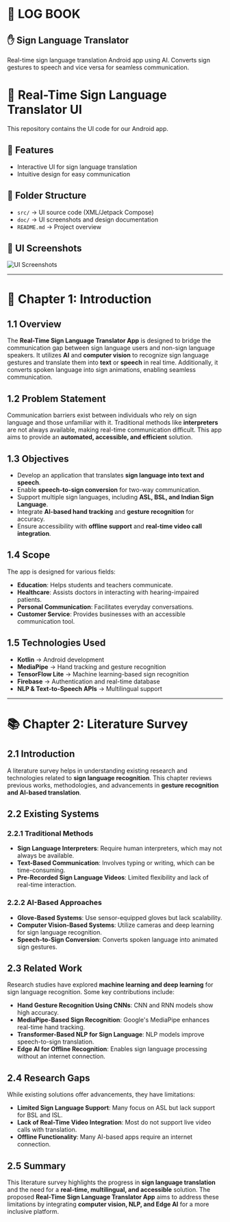 # 📝 LOG BOOK  

## ✋ Sign Language Translator  

Real-time sign language translation Android app using AI. Converts sign gestures to speech and vice versa for seamless communication.  

# 🎨 Real-Time Sign Language Translator UI  

This repository contains the UI code for our Android app.  

## 📌 Features  
- Interactive UI for sign language translation  
- Intuitive design for easy communication  

## 📂 Folder Structure  
- `src/` → UI source code (XML/Jetpack Compose)  
- `doc/` → UI screenshots and design documentation  
- `README.md` → Project overview  

## 📸 UI Screenshots  
![UI Screenshots](doc/prototype.png)  

---

# 📖 Chapter 1: Introduction  

## 1.1 Overview  
The **Real-Time Sign Language Translator App** is designed to bridge the communication gap between sign language users and non-sign language speakers. It utilizes **AI** and **computer vision** to recognize sign language gestures and translate them into **text** or **speech** in real time. Additionally, it converts spoken language into sign animations, enabling seamless communication.  

## 1.2 Problem Statement  
Communication barriers exist between individuals who rely on sign language and those unfamiliar with it. Traditional methods like **interpreters** are not always available, making real-time communication difficult. This app aims to provide an **automated, accessible, and efficient** solution.  

## 1.3 Objectives  
- Develop an application that translates **sign language into text and speech**.  
- Enable **speech-to-sign conversion** for two-way communication.  
- Support multiple sign languages, including **ASL, BSL, and Indian Sign Language**.  
- Integrate **AI-based hand tracking** and **gesture recognition** for accuracy.  
- Ensure accessibility with **offline support** and **real-time video call integration**.  

## 1.4 Scope  
The app is designed for various fields:  
- **Education**: Helps students and teachers communicate.  
- **Healthcare**: Assists doctors in interacting with hearing-impaired patients.  
- **Personal Communication**: Facilitates everyday conversations.  
- **Customer Service**: Provides businesses with an accessible communication tool.  

## 1.5 Technologies Used  
- **Kotlin** → Android development  
- **MediaPipe** → Hand tracking and gesture recognition  
- **TensorFlow Lite** → Machine learning-based sign recognition  
- **Firebase** → Authentication and real-time database  
- **NLP & Text-to-Speech APIs** → Multilingual support  

---

# 📚 Chapter 2: Literature Survey  

## 2.1 Introduction  
A literature survey helps in understanding existing research and technologies related to **sign language recognition**. This chapter reviews previous works, methodologies, and advancements in **gesture recognition and AI-based translation**.  

## 2.2 Existing Systems  

### 2.2.1 Traditional Methods  
- **Sign Language Interpreters**: Require human interpreters, which may not always be available.  
- **Text-Based Communication**: Involves typing or writing, which can be time-consuming.  
- **Pre-Recorded Sign Language Videos**: Limited flexibility and lack of real-time interaction.  

### 2.2.2 AI-Based Approaches  
- **Glove-Based Systems**: Use sensor-equipped gloves but lack scalability.  
- **Computer Vision-Based Systems**: Utilize cameras and deep learning for sign language recognition.  
- **Speech-to-Sign Conversion**: Converts spoken language into animated sign gestures.  

## 2.3 Related Work  
Research studies have explored **machine learning and deep learning** for sign language recognition. Some key contributions include:  

- **Hand Gesture Recognition Using CNNs**: CNN and RNN models show high accuracy.  
- **MediaPipe-Based Sign Recognition**: Google's MediaPipe enhances real-time hand tracking.  
- **Transformer-Based NLP for Sign Language**: NLP models improve speech-to-sign translation.  
- **Edge AI for Offline Recognition**: Enables sign language processing without an internet connection.  

## 2.4 Research Gaps  
While existing solutions offer advancements, they have limitations:  
- **Limited Sign Language Support**: Many focus on ASL but lack support for BSL and ISL.  
- **Lack of Real-Time Video Integration**: Most do not support live video calls with translation.  
- **Offline Functionality**: Many AI-based apps require an internet connection.  

## 2.5 Summary  
This literature survey highlights the progress in **sign language translation** and the need for a **real-time, multilingual, and accessible** solution. The proposed **Real-Time Sign Language Translator App** aims to address these limitations by integrating **computer vision, NLP, and Edge AI** for a more inclusive platform.  
